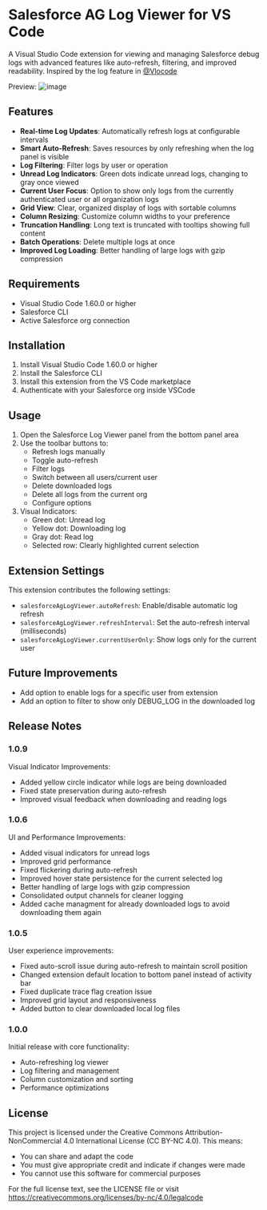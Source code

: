 # Salesforce AG Log Viewer for VS Code

A Visual Studio Code extension for viewing and managing Salesforce debug logs with advanced features like auto-refresh, filtering, and improved readability. Inspired by the log feature in [@Vlocode](https://github.com/Codeneos/vlocode)

Preview:
![image](https://github.com/user-attachments/assets/cb168da2-a030-44c7-b313-883262ffed43)

## Features

* **Real-time Log Updates**: Automatically refresh logs at configurable intervals
* **Smart Auto-Refresh**: Saves resources by only refreshing when the log panel is visible
* **Log Filtering**: Filter logs by user or operation
* **Unread Log Indicators**: Green dots indicate unread logs, changing to gray once viewed
* **Current User Focus**: Option to show only logs from the currently authenticated user or all organization logs
* **Grid View**: Clear, organized display of logs with sortable columns
* **Column Resizing**: Customize column widths to your preference
* **Truncation Handling**: Long text is truncated with tooltips showing full content
* **Batch Operations**: Delete multiple logs at once
* **Improved Log Loading**: Better handling of large logs with gzip compression

## Requirements

* Visual Studio Code 1.60.0 or higher
* Salesforce CLI
* Active Salesforce org connection

## Installation

1. Install Visual Studio Code 1.60.0 or higher
2. Install the Salesforce CLI
3. Install this extension from the VS Code marketplace
4. Authenticate with your Salesforce org inside VSCode

## Usage

1. Open the Salesforce Log Viewer panel from the bottom panel area
2. Use the toolbar buttons to:
   * Refresh logs manually
   * Toggle auto-refresh
   * Filter logs
   * Switch between all users/current user
   * Delete downloaded logs
   * Delete all logs from the current org
   * Configure options
3. Visual Indicators:
   * Green dot: Unread log
   * Yellow dot: Downloading log
   * Gray dot: Read log
   * Selected row: Clearly highlighted current selection

## Extension Settings

This extension contributes the following settings:

* `salesforceAgLogViewer.autoRefresh`: Enable/disable automatic log refresh
* `salesforceAgLogViewer.refreshInterval`: Set the auto-refresh interval (milliseconds)
* `salesforceAgLogViewer.currentUserOnly`: Show logs only for the current user

## Future Improvements

   * Add option to enable logs for a specific user from extension
   * Add an option to filter to show only DEBUG_LOG in the downloaded log

## Release Notes

### 1.0.9

Visual Indicator Improvements:
* Added yellow circle indicator while logs are being downloaded
* Fixed state preservation during auto-refresh
* Improved visual feedback when downloading and reading logs

### 1.0.6

UI and Performance Improvements:
* Added visual indicators for unread logs
* Improved grid performance
* Fixed flickering during auto-refresh
* Improved hover state persistence for the current selected log
* Better handling of large logs with gzip compression
* Consolidated output channels for cleaner logging
* Added cache managment for already downloaded logs to avoid downloading them again

### 1.0.5

User experience improvements:
* Fixed auto-scroll issue during auto-refresh to maintain scroll position
* Changed extension default location to bottom panel instead of activity bar
* Fixed duplicate trace flag creation issue
* Improved grid layout and responsiveness
* Added button to clear downloaded local log files

### 1.0.0

Initial release with core functionality:
* Auto-refreshing log viewer
* Log filtering and management
* Column customization and sorting
* Performance optimizations

## License

This project is licensed under the Creative Commons Attribution-NonCommercial 4.0 International License (CC BY-NC 4.0). This means:

* You can share and adapt the code
* You must give appropriate credit and indicate if changes were made
* You cannot use this software for commercial purposes

For the full license text, see the LICENSE file or visit https://creativecommons.org/licenses/by-nc/4.0/legalcode
